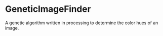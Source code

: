# GeneticImageFinder
A genetic algorithm written in processing to determine the color hues of an image.
